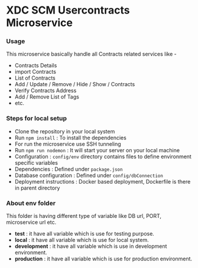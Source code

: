 # XDC SCM Usercontracts Microservice #

### Usage ###

This microservice basically handle all Contracts related services like -
* Contracts Details
* import Contracts
* List of Contracts
* Add / Update / Remove / Hide / Show / Contracts 
* Verify Contracts Address 
* Add / Remove List of Tags
* etc.

### Steps for local setup ###

* Clone the repository in your local system
* Run `npm install` : To install the dependencies
* For run the microservice use SSH tunneling 
* Run `npm run nodemon` : It will start your server on your local machine
* Configuration : `config/env` directory contains files to define environment specific variables
* Dependencies : Defined under `package.json` 
* Database configuration : Defined under `config/dbConnection` 
* Deployment instructions : Docker based deployment, Dockerfile is there in parent directory

### About env folder ###

This folder is having different type of variable like DB url, PORT, microservice url etc.
* **test** : it have all variable which is use for testing purpose.
* **local** : it have all variable which is use for local system.
* **development** : it have all variable which is use in development environment.
* **production** : it have all variable which is use for production environment.


